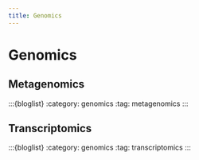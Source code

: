 ```yaml
---
title: Genomics
---
```


# Genomics

## Metagenomics
:::{bloglist}
:category: genomics
:tag: metagenomics
:::

## Transcriptomics
:::{bloglist}
:category: genomics
:tag: transcriptomics
:::